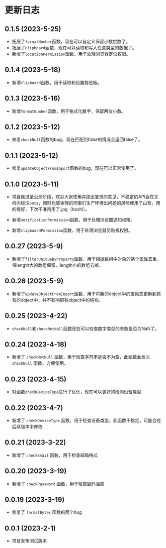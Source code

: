 # 更新日志

## 0.1.5 (2023-5-25)

- 拓展了`formatNumber`函数，现在可以自定义保留小数位数了。
- 拓展了`clipboard`函数，现在可以读取和写入任意类型的数据了。
- 新增了`locationPermission`函数，用于处理浏览器定位权限。

## 0.1.4 (2023-5-18)

- 新增`clipboard`函数，用于读取和设置剪贴板。

## 0.1.3 (2023-5-16)

- 新增`formatNumber`函数，用于格式化数字，保留两位小数。

## 0.1.2 (2023-5-12)

- 修复`checkNull`函数的bug，现在匹配到false的情况会返回false了。

## 0.1.1 (2023-5-12)

- 修复`updateObjectFromImport`函数的bug，现在可以正常使用了。

## 0.1.0 (2023-5-11)

- 项目推进至公测阶段，欢迎大家使用并提出宝贵的意见，不稳定的API会在文档内标注`beta`，同时也感谢我的同事们生产环境出问题的风险使用了山奈，用的很好，下次不准再用了.jpg（bushi）。

- 新增`notificationPermission`函数，用于处理浏览器通知权限。

- 新增`clipboardPermission`函数，用于处理浏览器剪贴板权限。

## 0.0.27 (2023-5-9)

- 新增了`filterUniqueByProperty`函数，用于根据数组中对象的某个属性去重，将length大的数组保留，length小的数组去掉。

## 0.0.26 (2023-5-9)

- 新增了`updateObjectFromImport`函数，用于将新的object中的值动态更新到原有的object中，并不影响原有object中的结构。

## 0.0.25 (2023-4-22)

- `checkNull`和`checkNotNull`函数现在可以检查数字类型的参数是否为NaN了。

## 0.0.24 (2023-4-18)

- 新增了 `checkNotNull` 函数，用于检查字符串是否不为空，此函数会反义 `checkNull` 函数，方便使用。

## 0.0.23 (2023-4-15)

- 对函数`checkDeviceType`进行了优化，现在可以更好的检测设备类型

## 0.0.22 (2023-4-7)

- 新增了 `checkDeviceType` 函数，用于检查设备类型，此函数不稳定，可能会在后续版本中修改

## 0.0.21 (2023-3-22)

- 新增了 `checkEmail` 函数，用于检查邮箱格式

## 0.0.20 (2023-3-19)

- 新增了 `checkPassword` 函数，用于检查密码强度

## 0.0.19 (2023-3-19)

- 修复了 `formatBytes` 函数的两个bug

## 0.0.1 (2023-2-1)

- 项目发布测试版本
